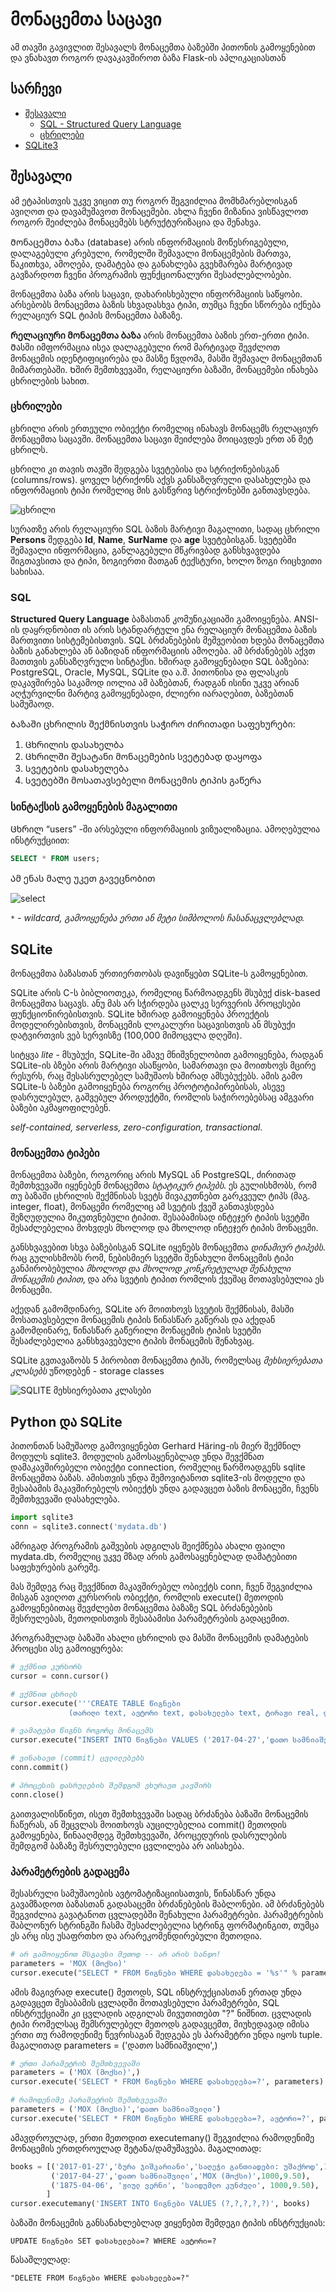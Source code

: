 # მონაცემთა საცავი 
ამ თავში გავივლით შესავალს მონაცემთა ბაზებში პითონის გამოყენებით და ვნახავთ როგორ დავაკავშიროთ ბაზა Flask-ის აპლიკაციასთან

## სარჩევი
- [შესავალი](#შესავალი)
    - [SQL - Structured Query Language](#sql)
    - [ცხრილები](#ცხრილები)
- [SQLite3](#sqlite)
## შესავალი
ამ ეტაპისთვის უკვე ვიცით თუ როგორ შეგვიძლია მომხმარებლისგან ავიღოთ და დავამუშავოთ მონაცემები. ახლა ჩვენი მიზანია ვისწავლოთ
როგორ შეიძლება მონაცემებს სტრუქტურიზაცია და შენახვა.

Მონაცემთა ბაზა (database) არის ინფორმაციის მოწესრიგებული, დალაგებული კრებული, რომელში შემავალი მონაცემების მართვა, წაკითხვა, ამოღება, დამატება და განახლება გვეხმარება მარტივად გავზარდოთ ჩვენი პროგრამის ფუნქციონალური შესაძლებლობები. 

მონაცემთა ბაზა არის საცავი, დახარისხებული ინფორმაციის საწყობი. არსებობს მონაცემთა ბაზის სხვადასხვა ტიპი, თუმცა ჩვენი სწორება იქნება რელაციურ SQL ტიპის მონაცემთა ბაზაზე.

**Რელაციური მონაცემთა ბაზა** არის მონაცემთა ბაზის ერთ-ერთი ტიპი. Მასში იმფორმაცია ისეა დალაგებული რომ მარტივად შევძლოთ მონაცემის იდენტიფიცირება და მასზე წვდომა, მასში შემავალ მონაცემთან მიმართებაში. 
Ხშირ შემთხვევაში, რელაციური ბაზაში, მონაცემები ინახება ცხრილების სახით.

### ცხრილები
ცხრილი არის ერთეული ობიექტი რომელიც ინახავს მონაცემს რელაციურ მონაცემთა საცავში. მონაცემთა საცავი შეიძლება მოიცავდეს ერთ ან მეტ ცხრილს.

ცხრილი კი თავის თავში შედგება სვეტებისა და სტრიქონებისგან (columns/rows). ყოველ სტრიქონს აქვს განსაზღვრული დასახელება და ინფორმაციის ტიპი
რომელიც მის გასწვრივ სტრიქონებში განთავსდება.

![ცხრილი](https://www.sqlshack.com/wp-content/uploads/2020/07/anatomy-of-a-sql-table-1.png)

სურათზე არის რელაციური SQL ბაზის მარტივი მაგალითი, სადაც ცხრილი **Persons** შედგება **Id**, **Name**, **SurName** და **age** სვეტებისგან. სვეტებში შემავალი ინფორმაცია, განლაგებული მწკრივბად განსხვავდება შიგთავსითა და ტიპი, ზოგიერთი მათგან ტექსტური, ხოლო ზოგი რიცხვითი სახისაა.

### SQL 
**Structured Query Language** ბაზასთან კომუნიკაციაში გამოიყენება. ANSI-ის დაყრდნობით ის არის სტანდარტული ენა რელაციურ მონაცემთა ბაზის მართვითი სისტემებისთვის. SQL ბრძანებების მეშვეობით
ხდება მონაცემთა ბაზის განახლება ან ბაზიდან ინფორმაციის ამოღება. ამ ბრძანებებს აქვთ მათთვის განსაზღვრული სინტაქსი. ხშირად გამოყენებადი SQL ბაზებია: PostgreSQL, Oracle, MySQL, SQLite და ა.შ. პითონისა და ფლასკის დაკავშირება საკამოდ იოლია ამ ბაზებთან,
რადგან ისინი უკვე არიან აღჭურვილნი მარტივ გამოყენებადი, ძლიერი იარაღებით, ბაზებთან სამუშაოდ.

Ბაზაში ცხრილის შექმნისთვის საჭირო ძირითადი საფეხურები:
1. Ცხრილის დასახელბა
2. Ცხრილში შესატანი მონაცემების სვეტებად დაყოფა
3. Სვეტების დასახელება
4. Სვეტებში მოსათავსებელი მონაცემის ტიპის გაწერა

### სინტაქსის გამოყენების მაგალითი

Ცხრილ “users” -ში არსებული ინფორმაციის ვიზუალიზაცია.
Ამოღებულია ინსტრუქციით:
```sql
SELECT * FROM users;
```
Ამ ენას მალე უკეთ გავეცნობით

![select](select.png)

_`*` - wildcard, გამოიყენება ერთი ან მეტი სიმბოლოს ჩასანაცვლებლად._

## SQLite
მონაცემთა ბაზასთან ურთიერთობას დავიწყებთ SQLite-ს გამოყენებით. 

SQLite არის C-ს ბიბლიოთეკა, რომელიც წარმოადგენს მსუბუქ disk-based მონაცემთა საცავს. ანუ მას არ სჭირდება ცალკე სერვერის პროცესები ფუნქციონირებისთვის.
SQLite ხშირად გამოიყენება პროექტის მოდელირებისთვის, მონაცემის ლოკალური საცავისთვის ან მსუბუქი დატვირთვის ვებ სერვისზე (100,000 მიმოცვლა დღეში).

სიტყვა *lite* - მსუბუქი, SQLite-ში ამავე მნიშვნელობით გამოიყენება, რადგან SQLite-ის ბზები არის მარტივი ასაწყობი, სამართავი და მოითხოვს მცირე რესურს, რაც შესასრულებელ სამუშაოს ხშირად ამსუბუქებს. ამის გამო SQLite-ს ბაზები გამოიყენება როგორც პროტოტიპირებისას, ასევე დასრულებულ, გაშვებულ პროდუქტში, რომლის საჭიროებებსაც ამგვარი ბაზები აკმაყოფილებენ.

_self-contained, serverless, zero-configuration, transactional._

### მონაცემთა ტიპები

მონაცემთა ბაზები, როგორიც არის MySQL ან PostgreSQL, ძირითად შემთხვევაში იყენებენ მონაცემთა *სტატიკურ ტიპებს*. ეს გულისხმობს, რომ თუ ბაზაში ცხრილის შექმნისას სვეტს მივაკუთნებთ გარკვეულ ტიპს (მაგ. integer, float), მონაცემი რომელიც ამ სვეტის ქვეშ განთავსდება შეზღუდულია მიკუთვნებული ტიპით. შესაბამისად ინტეჯერ ტიპის სვეტში შესაძლებელია მოხვდეს მხოლოდ და მხოლოდ ინტეჯერ ტიპის მონაცემი.

განსხვავებით სხვა ბაზებისგან SQLite იყენებს მონაცემთა *დინამიურ ტიპებს*. რაც გულისხმობს რომ, ნებისმიერ სვეტში შენახული მონაცემის ტიპი განპირობებულია *მხოლოდ და მხოლოდ კონკრეტულად შენახული მონაცემის ტიპით*, და არა სვეტის ტიპით რომლის ქვეშაც მოთავსებულია ეს მონაცემი. 

აქედან გამომდინარე, SQLite არ მოითხოვს სვეტის შექმნისას, მასში მოსათავსებელი მონაცემის ტიპის წინასწარ გაწერას და აქედან გამომდინარე, წინასწარ გაწერილი მონაცემის ტიპის სვეტში შესაძლებელია განსხვავებული ტიპის მონაცემის შენახვაც.

SQLite გვთავაზობს 5 პირობით მონაცემთა ტიპს, რომელსაც *მეხსიერებათა კლასებს* უწოდებენ - storage classes

![SQLITE მეხსიერებათა კლასები](https://docplayer.net/docs-images/63/49185735/images/11-2.jpg)

## Python და SQLite 

პითონთან სამუშაოდ გამოვიყენებთ Gerhard Häring-ის მიერ შექმნილ მოდულს sqlite3. 
მოდულის გამოსაყენებლად უნდა შევქმნათ დამაკავშირებელი ობიექტი connection, რომელიც წარმოადგენს sqlite მონაცემთა ბაზას. ამისთვის უნდა შემოვიტანოთ sqlite3-ის მოდელი და შესაბამის მაკავშირებელს ობიექტს უნდა გადავცეთ ბაზის მონაცემი, ჩვენს შემთხვევაში დასახელება.

```python
import sqlite3
conn = sqlite3.connect('mydata.db')
```

ამრიგად პროგრამის გაშვების ადგილას შეიქმნება ახალი ფაილი mydata.db, რომელიც უკვე მზად არის გამოსაყენებლად დამატებითი საფეხურების გარეშე.

მას შემდეგ რაც შევქმნით მაკავშირებელ ობიექტს conn, ჩვენ შეგვიძლია მისგან ავიღოთ კურსორის ობიექტი, რომლის execute() მეთოდის გამოყენებითაც შევძლებთ მონაცემთა ბაზაზე SQL ბრძანებების შესრულებას, მეთოდისთვის შესაბამისი პარამეტრების გადაცემით.

პროგრამულად ბაზაში ახალი ცხრილის და მასში მონაცემის დამატების პროცესი ასე გამოიყურება:

```python
# ვქმნით კურსორს
cursor = conn.cursor()

# ვქმნით ცხრილს
cursor.execute('''CREATE TABLE წიგნები
             (თარიღი text, ავტორი text, დასახელება text, ტირაჟი real, ფასი real)''')

# ვამატებთ წიგნს როგორც მონაცემს
cursor.execute("INSERT INTO წიგნები VALUES ('2017-04-27','დათო სამნიაშვილი','MOX (მოქსი)',100,9.50)")

# ვინახავთ (commit) ცვლილებებს
conn.commit()

# პროცესის დასრულების შემდგომ ვხურავთ კავშირს
conn.close()
```

გაითვალისწინეთ, ისეთ შემთხვევაში სადაც ბრძანება ბაზაში მონაცემის ჩაწერას, ან შეცვლას მოითხოვს აუცილებელია commit() მეთოდის გამოყენება, წინააღმდეგ შემთხვევაში, პროცედურის დასრულების შემდგომ ბაზაზე შესრულებული ცვლილება არ აისახება.

### პარამეტრების გადაცემა

შესასრული სამუშაოების ავტომატიზაციისათვის, წინასწარ უნდა გავამზადოთ ბაზასთან გადასაცემი ბრძანებების შაბლონები. ამ ბრძანებებს შეგვიძლია გავატანოთ ცვლადებში შენახული პარამეტრები. პარამეტრების შაბლონურ სტრინგში ჩასმა შესაძლებელია სტრინგ ფორმატინგით, თუმცა ეს არც ისე უსაფრთხო და არარეკომენდირებული მეთოდია. 

```python
# არ გამოიყენოთ მსგავსი მეთოდ -- არ არის სანდო!
parameters = 'MOX (მოქსი)'
cursor.execute("SELECT * FROM წიგნები WHERE დასახელება = '%s'" % parameters)
```

ამის მაგივრად execute() მეთოდს, SQL ინსტრუქციასთან ერთად უნდა გადავცეთ შესაბამის ცვლადში მოთავსებული პარამეტრები, SQL ინსტრუქციაში კი ცვლადის ადგილას მივუთითებთ "?" ნიშნით. ცვლადის ტიპი რომელსაც შემსრულებელ მეთოდს გადავცემთ, მიუხედავად იმისა ერთი თუ რამოდენიმე წევრისაგან შედგება ეს პარამეტრი უნდა იყოს tuple. მაგალითად parameters = ('დათო სამნიაშვილი',)

```python
# ერთი პარამეტრის შემთხვევაში
parameters = ('MOX (მოქსი)',)
cursor.execute('SELECT * FROM წიგნები WHERE დასახელება=?', parameters)

# რამოდენიმე პარამეტრის შემთხვევაში
parameters = ('MOX (მოქსი)','დათო სამნიაშვილი')
cursor.execute('SELECT * FROM წიგნები WHERE დასახელება=?, ავტორი=?', parameters)
```

ამავდროულად, ერთი მეთოდით executemany() შეგვიძლია რამოდენიმე მონაცემის ერთდროულად შეტანა/დამუშავება. მაგალითად:

```python
books = [('2017-01-27','ზურა ჯიშკარიანი','საღეჭი განთიადები: უშაქროდ',1000,9.50),
         ('2017-04-27','დათო სამნიაშვილი','MOX (მოქსი)',1000,9.50),
         ('1875-04-06', 'ჟიულ ვერნი', 'საიდუმლო კუნძული', 1000,9.50),
        ]
cursor.executemany('INSERT INTO წიგნები VALUES (?,?,?,?,?)', books)
```

ბაზაში მონაცემის განსანახლებლად ვიყენებთ შემდეგი ტიპის ინსტრუქციას:

```sqlite
UPDATE წიგნები SET დასახელება=? WHERE ავტორი=?
```

წასაშლელად:

```sqlite
"DELETE FROM წიგნები WHERE დასახელება=?"
```
